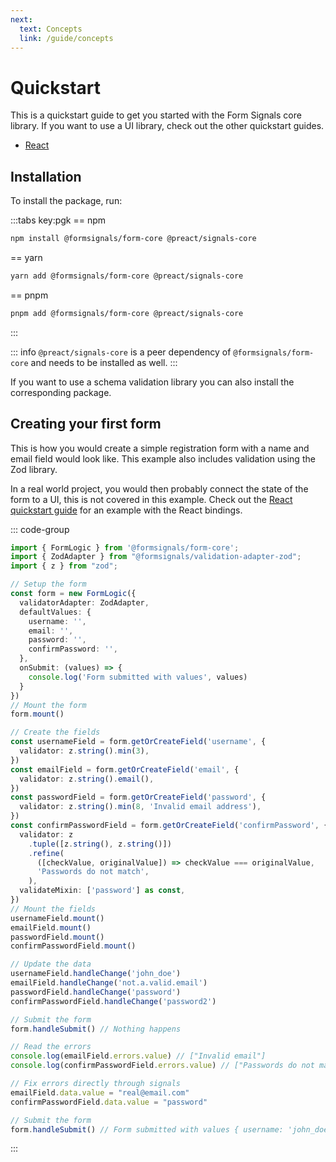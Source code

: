 ```yaml
---
next:
  text: Concepts
  link: /guide/concepts
---
```


# Quickstart

This is a quickstart guide to get you started with the Form Signals core library.
If you want to use a UI library, check out the other quickstart guides.

- [React](/guide/quickstart-react)

## Installation

To install the package, run:

:::tabs key:pgk
== npm
```bash
npm install @formsignals/form-core @preact/signals-core
```
== yarn
```bash
yarn add @formsignals/form-core @preact/signals-core
```
== pnpm
```bash
pnpm add @formsignals/form-core @preact/signals-core
```
:::

::: info
`@preact/signals-core` is a peer dependency of `@formsignals/form-core` and needs to be installed as well.
:::

If you want to use a schema validation library you can also install the corresponding package.

<!--@include: ./quickstart-validation-libs.md-->

## Creating your first form

This is how you would create a simple registration form with a name and email field would look like.
This example also includes validation using the Zod library.

In a real world project, you would then probably connect the state of the form to a UI, this is not covered in this example.
Check out the [React quickstart guide](/guide/quickstart-react#creating-your-first-form) for an example with the React bindings.

::: code-group
```ts [login_form.ts]
import { FormLogic } from '@formsignals/form-core';
import { ZodAdapter } from "@formsignals/validation-adapter-zod";
import { z } from "zod";

// Setup the form
const form = new FormLogic({
  validatorAdapter: ZodAdapter,
  defaultValues: {
    username: '',
    email: '',
    password: '',
    confirmPassword: '',
  },
  onSubmit: (values) => {
    console.log('Form submitted with values', values)
  }
})
// Mount the form
form.mount()

// Create the fields
const usernameField = form.getOrCreateField('username', {
  validator: z.string().min(3),
})
const emailField = form.getOrCreateField('email', {
  validator: z.string().email(),
})
const passwordField = form.getOrCreateField('password', {
  validator: z.string().min(8, 'Invalid email address'),
})
const confirmPasswordField = form.getOrCreateField('confirmPassword', {
  validator: z
    .tuple([z.string(), z.string()])
    .refine(
      ([checkValue, originalValue]) => checkValue === originalValue,
      'Passwords do not match',
    ),
  validateMixin: ['password'] as const,
})
// Mount the fields
usernameField.mount()
emailField.mount()
passwordField.mount()
confirmPasswordField.mount()

// Update the data
usernameField.handleChange('john_doe')
emailField.handleChange('not.a.valid.email')
passwordField.handleChange('password')
confirmPasswordField.handleChange('password2')

// Submit the form
form.handleSubmit() // Nothing happens

// Read the errors
console.log(emailField.errors.value) // ["Invalid email"]
console.log(confirmPasswordField.errors.value) // ["Passwords do not match"]

// Fix errors directly through signals
emailField.data.value = "real@email.com"
confirmPasswordField.data.value = "password"

// Submit the form
form.handleSubmit() // Form submitted with values { username: 'john_doe', email: 'real@email.com', password: 'password', confirmPassword: 'password' }
```
:::

[//]: # (TODO Add Stackblitz example)
